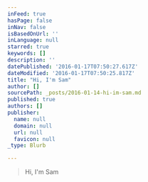 ```yaml
---
inFeed: true
hasPage: false
inNav: false
isBasedOnUrl: ''
inLanguage: null
starred: true
keywords: []
description: ''
datePublished: '2016-01-17T07:50:27.617Z'
dateModified: '2016-01-17T07:50:25.817Z'
title: "Hi, I'm Sam"
author: []
sourcePath: _posts/2016-01-14-hi-im-sam.md
published: true
authors: []
publisher:
  name: null
  domain: null
  url: null
  favicon: null
_type: Blurb

---
```

> Hi, I'm Sam